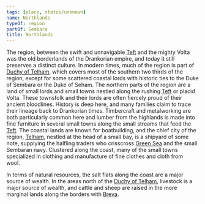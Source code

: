 ```yaml
---
tags: [place, status/unknown]
name: Northlands
typeOf: region
partOf: Sembara
title: Northlands
---
```


The region, between the swift and unnavigable [Teft](<../../rivers/teft.md>) and the mighty Volta was the old borderlands of the Drankorian empire, and today it still preserves a distinct culture. In modern times, much of the region is part of [Duchy of Telham](<./duchy-of-telham.md>), which covers most of the southern two thirds of the region, except for some scattered coastal lords with historic ties to the Duke of Sembara or the Duke of Seham. The northern parts of the region are a land of small lords and small towns nestled along the rushing [Teft](<../../rivers/teft.md>) or placid Volta. These townsfolk and their lords are often fiercely proud of their ancient bloodlines. History is deep here, and many families claim to trace their lineage back to Drankorian times. Timbercraft and metalworking are both particularly common here and lumber from the highlands is made into fine furniture in several small towns along the small streams that feed the [Teft](<../../rivers/teft.md>). The coastal lands are known for boatbuilding, and the chief city of the region, [Telham](<./telham.md>), nestled at the head of a small bay, is a shipyard of some note, supplying the halfling traders who crisscross [Green Sea](<../../../green-sea.md>) and the small Sembaran navy. Clustered along the coast, many of the small towns specialized in clothing and manufacture of fine clothes and cloth from wool. 

In terms of natural resources, the salt flats along the coast are a major source of wealth. In the areas north of the [Duchy of Telham](<./duchy-of-telham.md>), livestock is a major source of wealth, and cattle and sheep are raised in the more marginal lands along the borders with [Breva](<../../zimkovia/breva.md>).
